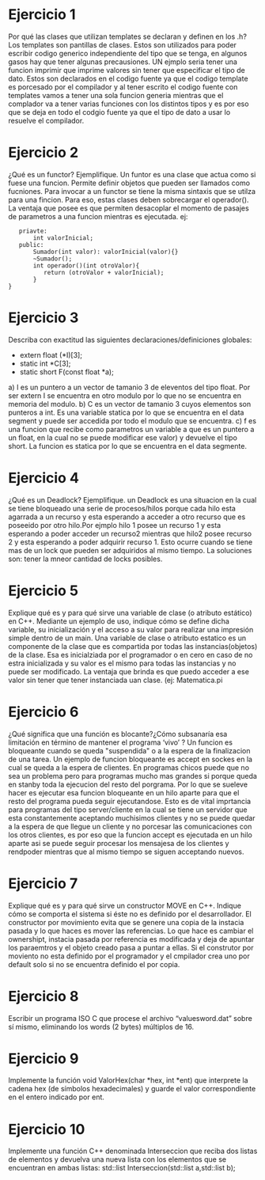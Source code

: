 # Ejercicio 1

Por qué las clases que utilizan templates se declaran y definen en los .h?
Los templates son pantillas de clases. Estos son utilizados para poder escribir codigo generico independiente del tipo que se tenga, en algunos gasos hay que tener algunas precausiones. UN ejmplo seria tener una funcion imprimir que imprime valores sin tener que especificar el tipo de dato. Estos son declarados en el codigo fuente ya que el codigo template es porcesado por el compilador y al tener escrito el codigo fuente con templates vamos a tener una sola funcion generia mientras que el complador va a tener varias funciones con los distintos tipos y es por eso que se deja en todo el codgio fuente ya que el tipo de dato a usar lo resuelve el compilador.

# Ejercicio 2

¿Qué es un functor? Ejemplifique.
Un funtor es una clase que actua como si fuese una funcion. Permite definir objetos que pueden ser llamados como fucniones. Para invocar a un functor se tiene la misma
sintaxis que se utilza para una fincion. Para eso, estas clases deben sobrecargar el operador(). La ventaja que posee es que permiten desacoplar el momento de 
pasajes de parametros a una funcion mientras es ejecutada.
ej:
``` class Sumador{
   priavte:
       int valorInicial;
   public:
       Sumador(int valor): valorInicial(valor){}
       ~Sumador();
       int operador()(int otroValor){
          return (otroValor + valorInicial);
       }
}
```

# Ejercicio 3

Describa con exactitud las siguientes declaraciones/definiciones globales:
  * extern float (*I)[3];
  * static int *C[3];
  * static short F(const float *a);

a) I es un puntero a un vector de tamanio 3 de eleventos del tipo float. Por ser extern I se encuentra en otro modulo por lo que no se encuentra en memoria del modulo.
b) C es un vector de tamanio 3 cuyos elementos son punteros a int. Es una variable statica por lo que se encuentra en el data segment y puede ser accedida por todo el modulo que se encuentra. 
c) f es una funcion que recibe como parametros un variable a que es un puntero a un float, en la cual no se puede modificar ese valor) y devuelve el tipo short. La 
funcion es statica por lo que se encuentra en el data segmente. 

# Ejercicio 4

¿Qué es un Deadlock? Ejemplifique.
un Deadlock es una situacion en la cual se tiene bloqueado una serie de procesos/hilos porque cada hilo esta agarrada a un recurso y esta esperando a acceder a otro 
recurso que es poseeido por otro hilo.Por ejmplo hilo 1 posee un recurso 1 y esta esperando a poder acceder un recurso2 mientras que hilo2 posee recurso 2 y esta
esperando a poder adquirir recurso 1. Esto ocurre cuando se tiene mas de un lock que pueden ser adquiridos al mismo tiempo. La soluciones son: tener la mneor cantidad
de locks posibles.

# Ejercicio 5

Explique qué es y para qué sirve una variable de clase (o atributo estático) en C++. Mediante un
ejemplo de uso, indique cómo se define dicha variable, su inicialización y el acceso a su valor para
realizar una impresión simple dentro de un main.
Una variable de clase o atributo estatico es un componente de la clase que es compartida por todas las instancias(objetos) de la clase. Esa es inicialziada por el programador o en cero en caso de no estra inicializada y su valor es el mismo para todas las instancias y no puede ser modificado. La ventaja que brinda es que 
puedo acceder a ese valor sin tener que tener instanciada uan clase. (ej: Matematica.pi 

# Ejercicio 6

¿Qué significa que una función es blocante?¿Cómo subsanaría esa limitación en término de
mantener el programa ‘vivo’ ?
Un funcion es bloqueante cuando se queda "suspendida" o a la espera de la finalizacion de una tarea. Un ejemplo de funcion bloqueante es accept en sockes en la cual se 
queda a la espera de clientes. En programas chicos puede que no sea un problema pero para programas mucho mas grandes si porque queda en stanby toda la ejecucion 
del resto del porgrama. Por lo que se sueleve hacer es ejecutar esa funcion bloqueante en un hilo aparte para que el resto del programa pueda seguir ejecutandose.
Esto es de vital imprtancia para programas del tipo server/cliente en la cual se tiene un servidor que esta constantemente aceptando muchisimos clientes y no se 
puede quedar a la espera de que llegue un cliente y no porcesar las comunicaciones con los otros clientes, es por eso que la funcion accept es ejecutada en un hilo
aparte asi se puede seguir procesar los mensajesa de los clientes y rendpoder mientras que al mismo tiempo se siguen acceptando nuevos.

# Ejercicio 7

Explique qué es y para qué sirve un constructor MOVE en C++. Indique cómo se comporta el
sistema si éste no es definido por el desarrollador.
El constructor por movimiento evita que se genere una copia de la instacia pasada y lo que haces es mover las referencias. Lo que hace es cambiar el ownershipt, 
instacia pasada por referencia es modificada y deja de apuntar los paraemtros y el objeto creado pasa a puntar a ellas. Si el construtor por moviento no esta definido
por el programador y el cmpilador crea uno por default solo si no se encuentra definido el por copia.  

# Ejercicio 8

Escribir un programa ISO C que procese el archivo “valuesword.dat” sobre sí mismo,
eliminando los words (2 bytes) múltiplos de 16.

# Ejercicio 9

Implemente la función void ValorHex(char *hex, int *ent) que interprete la cadena hex (de
símbolos hexadecimales) y guarde el valor correspondiente en el entero indicado por ent.

# Ejercicio 10

Implemente una función C++ denominada Interseccion que reciba dos listas de elementos y
devuelva una nueva lista con los elementos que se encuentran en ambas listas:
 std::list<T> Interseccion(std::list<T> a,std::list<T> b);
